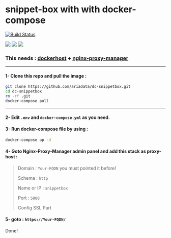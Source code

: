 # snippet-box with with docker-compose
[![Build Status](https://raw.githubusercontent.com/ariadata/ariadata-files/main/public-assets/images/ariadata_logo.png)](https://ariadata.co)

![](https://img.shields.io/github/stars/ariadata/dc-snippetbox.svg)
![](https://img.shields.io/github/watchers/ariadata/dc-snippetbox.svg)
![](https://img.shields.io/github/forks/ariadata/dc-snippetbox.svg)

### This needs : [dockerhost](https://github.com/ariadata/dockerhost-sh) + [nginx-proxy-manager](https://github.com/ariadata/dc-nginxproxymanager)

---
#### 1- Clone this repo and pull the image :
```sh
git clone https://github.com/ariadata/dc-snippetbox.git
cd dc-snippetbox
rm -rf .git
docker-compose pull
```
---
#### 2- Edit `.env` and `docker-compose.yml` as you need.

#### 3- Run docker-compose file by using :
```sh
docker-compose up -d
```
#### 4- Goto Nginx-Proxy-Manager admin panel and add this stack as proxy-host :
> Domain : `Your-FQDN` you must pointed it before!
> 
> Schema : `http`
> 
> Name or IP : `snippetbox`
> 
> Port : `5000`
>
> Config SSL Part

#### 5- goto : `https://Your-FQDN/`

Done!


